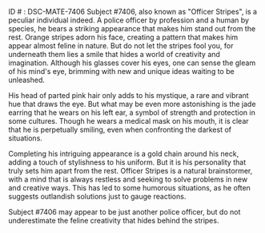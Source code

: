 ID # : DSC-MATE-7406
Subject #7406, also known as "Officer Stripes", is a peculiar individual indeed. A police officer by profession and a human by species, he bears a striking appearance that makes him stand out from the rest. Orange stripes adorn his face, creating a pattern that makes him appear almost feline in nature. But do not let the stripes fool you, for underneath them lies a smile that hides a world of creativity and imagination. Although his glasses cover his eyes, one can sense the gleam of his mind's eye, brimming with new and unique ideas waiting to be unleashed.

His head of parted pink hair only adds to his mystique, a rare and vibrant hue that draws the eye. But what may be even more astonishing is the jade earring that he wears on his left ear, a symbol of strength and protection in some cultures. Though he wears a medical mask on his mouth, it is clear that he is perpetually smiling, even when confronting the darkest of situations.

Completing his intriguing appearance is a gold chain around his neck, adding a touch of stylishness to his uniform. But it is his personality that truly sets him apart from the rest. Officer Stripes is a natural brainstormer, with a mind that is always restless and seeking to solve problems in new and creative ways. This has led to some humorous situations, as he often suggests outlandish solutions just to gauge reactions.

Subject #7406 may appear to be just another police officer, but do not underestimate the feline creativity that hides behind the stripes.